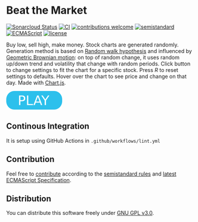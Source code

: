 # Beat the Market

[![Sonarcloud Status](https://sonarcloud.io/api/project_badges/measure?project=berkerol_beat-the-market&metric=alert_status)](https://sonarcloud.io/dashboard?id=berkerol_beat-the-market)
[![CI](https://github.com/berkerol/beat-the-market/actions/workflows/lint.yml/badge.svg?branch=master)](https://github.com/berkerol/beat-the-market/actions/workflows/lint.yml)
[![contributions welcome](https://img.shields.io/badge/contributions-welcome-brightgreen.svg)](https://github.com/berkerol/beat-the-market/issues)
[![semistandard](https://img.shields.io/badge/code%20style-semistandard-brightgreen.svg)](https://github.com/Flet/semistandard)
[![ECMAScript](https://img.shields.io/badge/ECMAScript-latest-brightgreen.svg)](https://www.ecma-international.org/ecma-262)
[![license](https://img.shields.io/badge/license-GNU%20GPL%20v3.0-blue.svg)](https://github.com/berkerol/beat-the-market/blob/master/LICENSE)

Buy low, sell high, make money. Stock charts are generated randomly. Generation method is based on [Random walk hypothesis](https://en.wikipedia.org/wiki/Random_walk_hypothesis) and influenced by [Geometric Brownian motion](https://en.wikipedia.org/wiki/Geometric_Brownian_motion): on top of random change, it uses random up/down trend and volatility that change with random periods. Click button to change settings to fit the chart for a specific stock. Press _R_ to reset settings to defaults. Hover over the chart to see price and change on that day. Made with [Chart.js](https://www.chartjs.org).

[![button](play.png)](https://berkerol.github.io/beat-the-market/btm.html)

## Continous Integration

It is setup using GitHub Actions in `.github/workflows/lint.yml`

## Contribution

Feel free to [contribute](https://github.com/berkerol/beat-the-market/issues) according to the [semistandard rules](https://github.com/Flet/semistandard) and [latest ECMAScript Specification](https://www.ecma-international.org/ecma-262).

## Distribution

You can distribute this software freely under [GNU GPL v3.0](https://github.com/berkerol/beat-the-market/blob/master/LICENSE).

